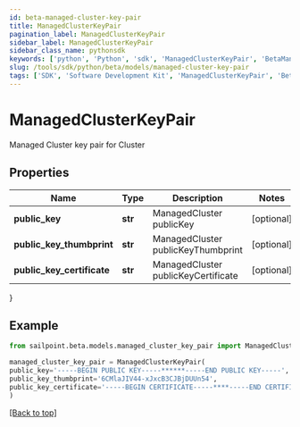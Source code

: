 ```yaml
---
id: beta-managed-cluster-key-pair
title: ManagedClusterKeyPair
pagination_label: ManagedClusterKeyPair
sidebar_label: ManagedClusterKeyPair
sidebar_class_name: pythonsdk
keywords: ['python', 'Python', 'sdk', 'ManagedClusterKeyPair', 'BetaManagedClusterKeyPair'] 
slug: /tools/sdk/python/beta/models/managed-cluster-key-pair
tags: ['SDK', 'Software Development Kit', 'ManagedClusterKeyPair', 'BetaManagedClusterKeyPair']
---
```


# ManagedClusterKeyPair

Managed Cluster key pair for Cluster

## Properties

Name | Type | Description | Notes
------------ | ------------- | ------------- | -------------
**public_key** | **str** | ManagedCluster publicKey | [optional] 
**public_key_thumbprint** | **str** | ManagedCluster publicKeyThumbprint | [optional] 
**public_key_certificate** | **str** | ManagedCluster publicKeyCertificate | [optional] 
}

## Example

```python
from sailpoint.beta.models.managed_cluster_key_pair import ManagedClusterKeyPair

managed_cluster_key_pair = ManagedClusterKeyPair(
public_key='-----BEGIN PUBLIC KEY-----******-----END PUBLIC KEY-----',
public_key_thumbprint='6CMlaJIV44-xJxcB3CJBjDUUn54',
public_key_certificate='-----BEGIN CERTIFICATE-----****-----END CERTIFICATE-----'
)

```
[[Back to top]](#) 

